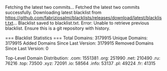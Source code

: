 Fetching the latest two commits...
Fetched the latest two commits successfully.
Downloading latest blacklist from https://github.com/fabriziosalmi/blacklists/releases/download/latest/blacklist.txt...
Blacklist saved to blacklist.txt.
Error: Unable to retrieve previous blacklist. Ensure this is a git repository with history.

=== Blacklist Statistics ===
Total Domains: 3179915
Unique Domains: 3179915
Added Domains Since Last Version: 3179915
Removed Domains Since Last Version: 0

Top-Level Domain Distribution:
  .com: 1551381
  .org: 251990
  .net: 210490
  .ru: 76216
  .top: 73500
  .xyz: 72091
  .io: 58564
  .info: 53137
  .pl: 49224
  .fr: 41315
